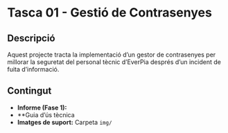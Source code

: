 # Tasca 01 - Gestió de Contrasenyes

## Descripció
Aquest projecte tracta la implementació d’un gestor de contrasenyes per millorar la seguretat del personal tècnic d’EverPia després d’un incident de fuita d’informació.

## Contingut
- **Informe (Fase 1):** 
- **Guia d’ús tècnica 
- **Imatges de suport:** Carpeta `img/`
